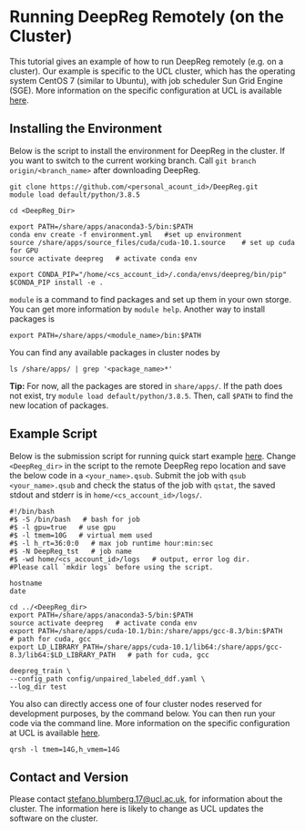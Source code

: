 # Running DeepReg Remotely (on the Cluster)

This tutorial gives an example of how to run DeepReg remotely (e.g. on a cluster). Our
example is specific to the UCL cluster, which has the operating system CentOS 7 (similar
to Ubuntu), with job scheduler Sun Grid Engine (SGE). More information on the specific
configuration at UCL is available [here](https://hpc.cs.ucl.ac.uk/job-submission/).

## Installing the Environment

Below is the script to install the environment for DeepReg in the cluster. If you want
to switch to the current working branch. Call `git branch origin/<branch_name>` after
downloading DeepReg.

```
git clone https://github.com/<personal_acount_id>/DeepReg.git
module load default/python/3.8.5

cd <DeepReg_Dir>

export PATH=/share/apps/anaconda3-5/bin:$PATH
conda env create -f environment.yml   #set up environment
source /share/apps/source_files/cuda/cuda-10.1.source    # set up cuda for GPU
source activate deepreg   # activate conda env

export CONDA_PIP="/home/<cs_account_id>/.conda/envs/deepreg/bin/pip"
$CONDA_PIP install -e .
```

`module` is a command to find packages and set up them in your own storge. You can get
more information by `module help`. Another way to install packages is

```
export PATH=/share/apps/<module_name>/bin:$PATH
```

You can find any available packages in cluster nodes by

```
ls /share/apps/ | grep '<package_name>*'
```

**Tip:** For now, all the packages are stored in `share/apps/`. If the path does not
exist, try `module load default/python/3.8.5`. Then, call `$PATH` to find the new
location of packages.

## Example Script

Below is the submission script for running quick start example
[here](../getting_started/quick_start.md). Change `<DeepReg_dir>` in the script to the
remote DeepReg repo location and save the below code in a `<your_name>.qsub`. Submit the
job with `qsub <your_name>.qsub` and check the status of the job with `qstat`, the saved
stdout and stderr is in `home/<cs_account_id>/logs/`.

```
#!/bin/bash
#$ -S /bin/bash   # bash for job
#$ -l gpu=true   # use gpu
#$ -l tmem=10G   # virtual mem used
#$ -l h_rt=36:0:0   # max job runtime hour:min:sec
#$ -N DeepReg_tst   # job name
#$ -wd home/<cs_account_id>/logs   # output, error log dir.
#Please call `mkdir logs` before using the script.

hostname
date

cd ../<DeepReg_dir>
export PATH=/share/apps/anaconda3-5/bin:$PATH
source activate deepreg   # activate conda env
export PATH=/share/apps/cuda-10.1/bin:/share/apps/gcc-8.3/bin:$PATH   # path for cuda, gcc
export LD_LIBRARY_PATH=/share/apps/cuda-10.1/lib64:/share/apps/gcc-8.3/lib64:$LD_LIBRARY_PATH   # path for cuda, gcc

deepreg_train \
--config_path config/unpaired_labeled_ddf.yaml \
--log_dir test
```

You also can directly access one of four cluster nodes reserved for development
purposes, by the command below. You can then run your code via the command line. More
information on the specific configuration at UCL is available
[here](https://hpc.cs.ucl.ac.uk/job-submission/).

```
qrsh -l tmem=14G,h_vmem=14G
```

## Contact and Version

Please contact stefano.blumberg.17@ucl.ac.uk, for information about the cluster. The
information here is likely to change as UCL updates the software on the cluster.
